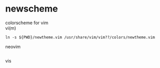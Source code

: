 # newscheme
colorscheme for vim  
vi(m)
```
ln -s ${PWD}/newtheme.vim /usr/share/vim/vim??/colors/newtheme.vim
```
neovim
```
```
vis
```
```

